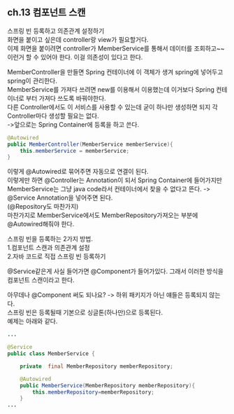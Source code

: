 ## ch.13 컴포넌트 스캔  
스프링 빈 등록하고 의존관계 설정하기  
화면을 붙이고 싶은데 controller랑 view가 필요할거다.  
이제 화면을 붙이려면 controller가 MemberService를 통해서 데이터를 조회하고~~ 이런거 할 수 있어야 한다. 이걸 의존성이 있다고 한다.  

MemberController을 만들면 Spring 컨테이너에 이 객체가 생겨 spring에 넣어두고 spring이 관리한다.  
MemberService를 가져다 쓰려면 new를 이용해서 이용했는데 이거보다 Spring 컨테이너로 부터 가져다 쓰도록 바꿔야한다.  
다른 Controller에서도 이 서비스를 사용할 수 있는데 굳이 하나만 생성하면 되지 각 Controller마다 생성할 필요는 없다.  
->앞으로는 Spring Container에 등록을 하고 쓴다.  
```java
@Autowired
public MemberController(MemberService memberService){
    this.memberService = memberService;
}
```
이렇게 @Autowired로 묶어주면 자동으로 연결이 된다.  
이렇게만 하면 @Controller는 Annotation이 되서 Spring Container에 들어가지만  
MemberService는 그냥 java code라서 컨테이너에서 찾을 수 없다고 뜬다. -> @Service Annotation을 넣어주면 된다.  
(@Repository도 마찬가지)  
마찬가지로 MemberService에서도 MemberRepository가져오는 부분에 @Autowired해줘야 한다.  

스프링 빈을 등록하는 2가지 방법.  
1.컴포넌트 스캔과 의존관계 설정  
2.자바 코드로 직접 스프링 빈 등록하기  

@Service같은게 사실 들어가면 @Component가 들어가있다. 그래서 이러한 방식을 컴포넌트 스캔이라고 한다.  

아무데나 @Component 써도 되나요? -> 하위 패키지가 아닌 얘들은 등록되지 않는다.  
스프링 빈은 등록될때 기본으로 싱글톤(하나만)으로 등록된다.  
예제는 아래와 같다.  
```java
...

@Service
public class MemberService {

    private  final MemberRepository memberRepository;

    @Autowired
    public MemberService(MemberRepository memberRepository){
        this.memberRepository=memberRepository;
    }
...
```
